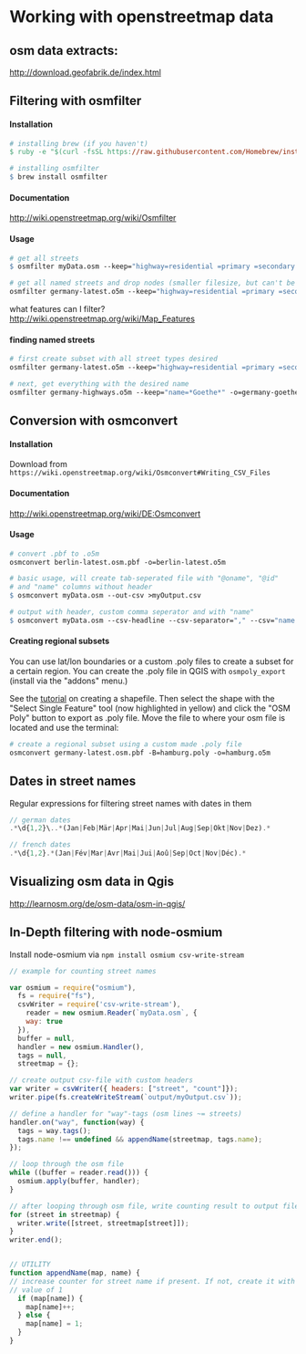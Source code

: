 # Working with openstreetmap data

## osm data extracts:
http://download.geofabrik.de/index.html





## Filtering with osmfilter

#### Installation 

```makefile
# installing brew (if you haven't)
$ ruby -e "$(curl -fsSL https://raw.githubusercontent.com/Homebrew/install/master/install)" < /dev/null 2> /dev/null

# installing osmfilter
$ brew install osmfilter
```

#### Documentation
http://wiki.openstreetmap.org/wiki/Osmfilter

#### Usage

```makefile
# get all streets
$ osmfilter myData.osm --keep="highway=residential =primary =secondary =tertiary =unclassified" -o=myOutput.osm

# get all named streets and drop nodes (smaller filesize, but can't be displayed in QGIS without nodes)
osmfilter germany-latest.o5m --keep="highway=residential =primary =secondary =tertiary =unclassified and name=*" --drop-version -o=germany-highways.o5m
```

what features can I filter?  
http://wiki.openstreetmap.org/wiki/Map_Features

#### finding named streets
```makefile
# first create subset with all street types desired
osmfilter germany-latest.o5m --keep="highway=residential =primary =secondary =tertiary =unclassified" -o=germany-highways.o5m

# next, get everything with the desired name
osmfilter germany-highways.o5m --keep="name=*Goethe*" -o=germany-goethe.osm
```



## Conversion with osmconvert

#### Installation 
Download from `https://wiki.openstreetmap.org/wiki/Osmconvert#Writing_CSV_Files`

#### Documentation
http://wiki.openstreetmap.org/wiki/DE:Osmconvert

#### Usage
```makefile
# convert .pbf to .o5m
osmconvert berlin-latest.osm.pbf -o=berlin-latest.o5m

# basic usage, will create tab-seperated file with "@oname", "@id"
# and "name" columns without header
$ osmconvert myData.osm --out-csv >myOutput.csv

# output with header, custom comma seperator and with "name" 
$ osmconvert myData.osm --csv-headline --csv-separator="," --csv="name postal_code" >myOutput.csv
```
#### Creating regional subsets
You can use lat/lon boundaries or a custom .poly files to create a subset for a certain region. You can create the .poly file in QGIS with `osmpoly_export` (install via the "addons" menu.)

See the [tutorial](https://docs.qgis.org/2.8/en/docs/training_manual/create_vector_data/create_new_vector.html) on creating a shapefile. Then select the shape with the "Select Single Feature" tool (now highlighted in yellow) and click the "OSM Poly" button to export as .poly file. Move the file to where your osm file is located and use the terminal:
```makefile
# create a regional subset using a custom made .poly file
osmconvert germany-latest.osm.pbf -B=hamburg.poly -o=hamburg.o5m
```


## Dates in street names
Regular expressions for filtering street names with dates in them
```js
// german dates
.*\d{1,2}\..*(Jan|Feb|Mär|Apr|Mai|Jun|Jul|Aug|Sep|Okt|Nov|Dez).*

// french dates
.*\d{1,2}.*(Jan|Fév|Mar|Avr|Mai|Jui|Aoû|Sep|Oct|Nov|Déc).*
```



## Visualizing osm data in Qgis
http://learnosm.org/de/osm-data/osm-in-qgis/





## In-Depth filtering with node-osmium

Install node-osmium via `npm install osmium csv-write-stream`

```js
// example for counting street names

var osmium = require("osmium"),
  fs = require("fs"),
  csvWriter = require('csv-write-stream'),
    reader = new osmium.Reader(`myData.osm`, {
    way: true
  }),
  buffer = null,
  handler = new osmium.Handler(),
  tags = null,
  streetmap = {};

// create output csv-file with custom headers
var writer = csvWriter({ headers: ["street", "count"]});
writer.pipe(fs.createWriteStream(`output/myOutput.csv`));

// define a handler for "way"-tags (osm lines ~= streets)
handler.on("way", function(way) {
  tags = way.tags();
  tags.name !== undefined && appendName(streetmap, tags.name);
});

// loop through the osm file
while ((buffer = reader.read())) {
  osmium.apply(buffer, handler);
}

// after looping through osm file, write counting result to output file
for (street in streetmap) {
  writer.write([street, streetmap[street]]);
}
writer.end();


// UTILITY
function appendName(map, name) {
// increase counter for street name if present. If not, create it with
// value of 1
  if (map[name]) {
    map[name]++;
  } else {
    map[name] = 1;
  }
}
```